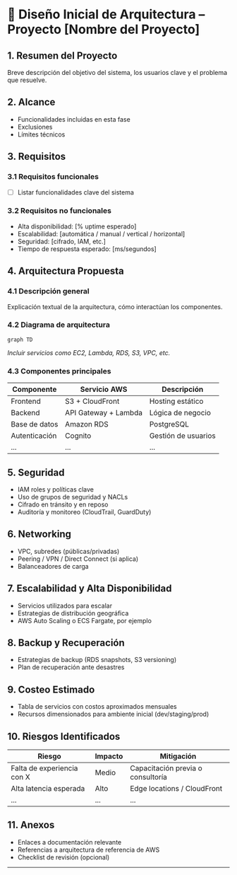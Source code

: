 # 📘 Diseño Inicial de Arquitectura – Proyecto [Nombre del Proyecto]

## 1. Resumen del Proyecto
Breve descripción del objetivo del sistema, los usuarios clave y el problema que resuelve.

## 2. Alcance
- Funcionalidades incluidas en esta fase
- Exclusiones
- Límites técnicos

## 3. Requisitos
### 3.1 Requisitos funcionales
- [ ] Listar funcionalidades clave del sistema

### 3.2 Requisitos no funcionales
- Alta disponibilidad: [% uptime esperado]
- Escalabilidad: [automática / manual / vertical / horizontal]
- Seguridad: [cifrado, IAM, etc.]
- Tiempo de respuesta esperado: [ms/segundos]

## 4. Arquitectura Propuesta
### 4.1 Descripción general
Explicación textual de la arquitectura, cómo interactúan los componentes.

### 4.2 Diagrama de arquitectura
```mermaid
graph TD

```

*Incluir servicios como EC2, Lambda, RDS, S3, VPC, etc.*

### 4.3 Componentes principales
| Componente | Servicio AWS | Descripción |
|------------|--------------|-------------|
| Frontend   | S3 + CloudFront | Hosting estático |
| Backend    | API Gateway + Lambda | Lógica de negocio |
| Base de datos | Amazon RDS | PostgreSQL |
| Autenticación | Cognito | Gestión de usuarios |
| ...        | ...          | ...         |

## 5. Seguridad
- IAM roles y políticas clave
- Uso de grupos de seguridad y NACLs
- Cifrado en tránsito y en reposo
- Auditoría y monitoreo (CloudTrail, GuardDuty)

## 6. Networking
- VPC, subredes (públicas/privadas)
- Peering / VPN / Direct Connect (si aplica)
- Balanceadores de carga

## 7. Escalabilidad y Alta Disponibilidad
- Servicios utilizados para escalar
- Estrategias de distribución geográfica
- AWS Auto Scaling o ECS Fargate, por ejemplo

## 8. Backup y Recuperación
- Estrategias de backup (RDS snapshots, S3 versioning)
- Plan de recuperación ante desastres

## 9. Costeo Estimado
- Tabla de servicios con costos aproximados mensuales
- Recursos dimensionados para ambiente inicial (dev/staging/prod)

## 10. Riesgos Identificados
| Riesgo | Impacto | Mitigación |
|--------|---------|------------|
| Falta de experiencia con X | Medio | Capacitación previa o consultoría |
| Alta latencia esperada | Alto | Edge locations / CloudFront |
| ... | ... | ... |

## 11. Anexos
- Enlaces a documentación relevante
- Referencias a arquitectura de referencia de AWS
- Checklist de revisión (opcional)

---
